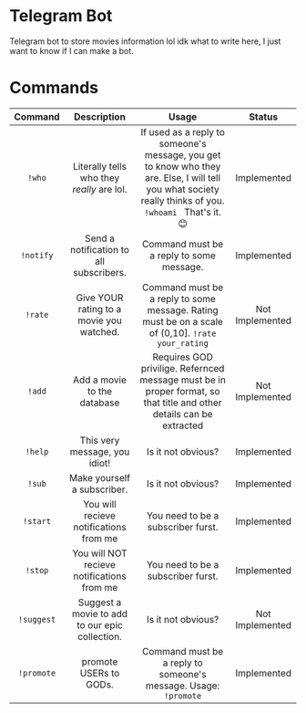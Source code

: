 # Telegram Bot

Telegram bot to store movies information lol idk what to write here, I just want to know if I can make a bot.

# Commands

|  Command   |                   Description                    |                                                                                Usage                                                                                |     Status      |
| :--------: | :----------------------------------------------: | :-----------------------------------------------------------------------------------------------------------------------------------------------------------------: | :-------------: |
|   `!who`   | Literally tells who they <i> really </i>are lol. | If used as a reply to someone's message, you get to know who they are. Else, I will tell you what society really thinks of you. <code> !whoami </code> That's it.😊 |   Implemented   |
| `!notify`  |     Send a notification to all subscribers.      |                                                              Command must be a reply to some message.                                                               |   Implemented   |
|  `!rate`   |     Give YOUR rating to a movie you watched.     |                            Command must be a reply to some message. Rating must be on a scale of (0,10]. <code>!rate your_rating </code>                            | Not Implemented |
|   `!add`   |           Add a movie to the database            |                        Requires GOD privilige. Refernced message must be in proper format, so that title and other details can be extracted                         | Not Implemented |
|  `!help`   |          This very message, you idiot!           |                                                                         Is it not obvious?                                                                          |   Implemented   |
|   `!sub`   |           Make yourself a subscriber.            |                                                                         Is it not obvious?                                                                          |   Implemented   |
|  `!start`  |      You will recieve notifications from me      |                                                                 You need to be a subscriber furst.                                                                  |   Implemented   |
|  `!stop`   |    You will NOT recieve notifications from me    |                                                                 You need to be a subscriber furst.                                                                  |   Implemented   |
| `!suggest` |  Suggest a movie to add to our epic collection.  |                                                                         Is it not obvious?                                                                          | Not Implemented |
| `!promote` |              promote USERs to GODs.              |                                             Command must be a reply to someone's message. Usage: <code>!promote</code>                                              |   Implemented   |
